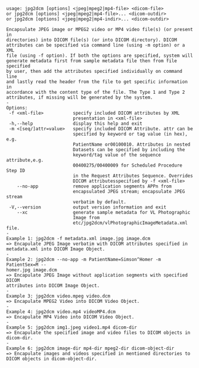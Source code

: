     usage: jpg2dcm [options] <jpeg|mpeg2|mp4-file> <dicom-file>
    or jpg2dcm [options] <jpeg|mpeg2|mp4-file>... <dicom-outdir>
    or jpg2dcm [options] <jpeg|mpeg2|mp4-indir>... <dicom-outdir>
    
    Encapsulate JPEG image or MPEG2 video or MP4 video file(s) (or present in
    directories) into DICOM file(s) (or into DICOM directory). DICOM
    attributes can be specified via command line (using -m option) or a XML
    file (using -f option). If both the options are specified, system will
    generate metadata first from sample metadata file then from file specified
    by user, then add the attributes specified individually on command line
    and lastly read the header from the file to get specific information in
    accordance with the content type of the file. The Type 1 and Type 2
    attributes, if missing will be generated by the system.
    -
    Options:
     -f <xml-file>           specify included DICOM attributes by XML
                             presentation in <xml-file>
     -h,--help               display this help and exit
     -m <[seq/]attr=value>   specify included DICOM Attribute. attr can be
                             specified by keyword or tag value (in hex), e.g.
                             PatientName or00100010. Attributes in nested
                             Datasets can be specified by including the
                             keyword/tag value of the sequence attribute,e.g.
                             00400275/00400009 for Scheduled Procedure Step ID
                             in the Request Attributes Sequence. Overrides
                             DICOM attributesspecified by -f <xml-file>
        --no-app             remove application segments APPn from
                             encapsulated JPEG stream; encapsulate JPEG stream
                             verbatim by default.
     -V,--version            output version information and exit
        --xc                 generate sample metadata for VL Photographic
                             Image from
                             etc/jpg2dcm/vlPhotographicImageMetadata.xml file.
    -
    Example 1: jpg2dcm -f metadata.xml image.jpg image.dcm
    => Encapulate JPEG Image verbatim with DICOM attributes specified in
    metadata.xml into DICOM Image Object.
    -
    Example 2: jpg2dcm --no-app -m PatientName=Simson^Homer -m PatientSex=M --
    homer.jpg image.dcm
    => Encapulate JPEG Image without application segments with specified DICOM
    attributes into DICOM Image Object.
    -
    Example 3: jpg2dcm video.mpeg video.dcm
    => Encapulate MPEG2 Video into DICOM Video Object.
    -
    Example 4: jpg2dcm video.mp4 videoMP4.dcm
    => Encapulate MP4 Video into DICOM Video Object.
    -
    Example 5: jpg2dcm img1.jpeg video1.mp4 dicom-dir
    => Encapulate the specified image and video files to DICOM objects in
    dicom-dir.
    -
    Example 6: jpg2dcm image-dir mp4-dir mpeg2-dir dicom-object-dir
    => Encapulate images and videos specified in mentioned directories to
    DICOM objects in dicom-object-dir.